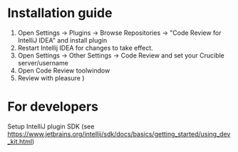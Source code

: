 # Installation guide
1. Open Settings -> Plugins -> Browse Repositories -> "Code Review for IntelliJ IDEA" and install plugin
2. Restart Intellij IDEA for changes to take effect.
3. Open Settings -> Other Settings -> Code Review and set your Crucible server/username
4. Open Code Review toolwindow
5. Review with pleasure )

# For developers
Setup IntelliJ plugin SDK (see https://www.jetbrains.org/intellij/sdk/docs/basics/getting_started/using_dev_kit.html)
